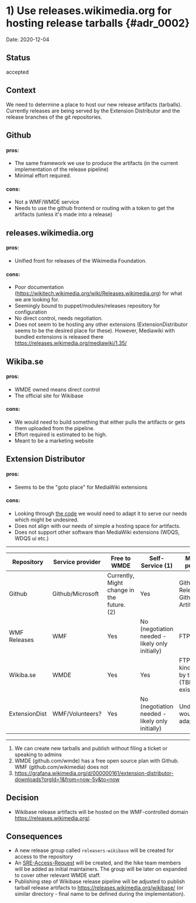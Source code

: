 # 1) Use releases.wikimedia.org for hosting release tarballs {#adr_0002}

Date: 2020-12-04

## Status

accepted

## Context

We need to determine a place to host our new release artifacts (tarballs). 
Currently releases are being served by the Extension Distributor and the release branches of the git repositories.

## Github

#### pros: 

- The same framework we use to produce the artifacts (in the current implementation of the release pipeline)
- Minimal effort required.

#### cons:

- Not a WMF/WMDE service
- Needs to use the github frontend or routing with a token to get the artifacts (unless it's made into a release)

## releases.wikimedia.org

#### pros: 

- Unified front for releases of the Wikimedia Foundation.

#### cons:

- Poor documentation (https://wikitech.wikimedia.org/wiki/Releases.wikimedia.org) for what we are looking for.
- Seemingly bound to puppet/modules/releases repository for configuration
- No direct control, needs negotiation. 
- Does not seem to be hosting any other extensions (ExtensionDistributor seems to be the desired place for these). However, Mediawiki with bundled extensions is released there https://releases.wikimedia.org/mediawiki/1.35/

## Wikiba.se

#### pros: 

- WMDE owned means direct control
- The official site for Wikibase

#### cons:

- We would need to build something that either pulls the artifacts or gets them uploaded from the pipeline. 
- Effort required is estimated to be high.
- Meant to be a marketing website

## Extension Distributor

#### pros: 

- Seems to be the "goto place" for MediaWiki extensions

#### cons:

- Looking through [the code](https://github.com/wikimedia/labs-tools-extdist) we would need to adapt it to serve our needs which might be undesired.
- Does not align with our needs of simple a hosting space for artifacts.
- Does not support other software than MediaWiki extensions (WDQS, WDQS ui etc.)

---

| Repository    | Service provider   | Free to WMDE                   | Self-Service (1)       | Method of publishing                                 | Visibility/Current usage  | Estimated effort  | Documentation | URL                       | Trusted |
| ------------- |------------------- | ------------------------------ | ---------------------- | ---------------------------------------------------- | -------------- | ----------------- | ------------- | --------------------------|---------|
| Github        | Github/Microsoft          | Currently, Might change in the future. (2)                      | Yes                    | Github Releases / Github Action Artifact             | -	           | Low               | Good          | github.com/wikimedia/     |   no    |
| WMF Releases  | WMF          | Yes                            | No (negotiation needed - likely only initially)         | FTP/SFTP/SCP                                                  | -              | High              | Poor          | releases.wikimedia.org    |   yes   |
| Wikiba.se     | WMDE       | Yes                            | Yes                    | FTP or some kind of pulling by the server (TBD - not existing yet)           | -              | High              | Poor (non existent)         | wikiba.se, or releases.wikiba.se                 |   yes   |
| ExtensionDist | WMF/Volunteers?          | Yes                            | No (negotiation needed - likely only initially)          | Undefined, would need adaptations                    | Low (3)        | Very High              | Poor          | extdist.wmflabs.org/dist/ |   yes   | 

---

1. We can create new tarballs and publish without filing a ticket or speaking to admins
2. WMDE (github.com/wmde) has a free open source plan with Github. WMF (github.com/wikimedia) does not
3. https://grafana.wikimedia.org/d/000000161/extension-distributor-downloads?orgId=1&from=now-5y&to=now

## Decision

* Wikibase release artifacts will be hosted on the WMF-controlled domain https://releases.wikimedia.org/.

## Consequences

* A new release group called `releasers-wikibase` will be created for access to the repository
* An [SRE-Access-Request] will be created, and the hike team members will be added as initial maintainers. The group will be later on expanded to cover other relevant WMDE staff.
* Publishing step of Wikibase release pipeline will be adjusted to publish tarball release artifacts to https://releases.wikimedia.org/wikibase/ (or similar directory - final name to be defined during the implementation).

[SRE-Access-Request]: https://phabricator.wikimedia.org/tag/sre-access-requests/
